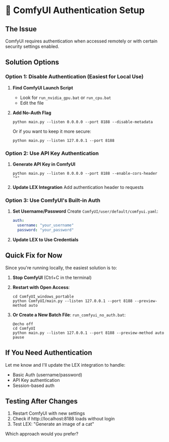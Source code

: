# 🔐 ComfyUI Authentication Setup

## The Issue
ComfyUI requires authentication when accessed remotely or with certain security settings enabled.

## Solution Options

### Option 1: Disable Authentication (Easiest for Local Use)

1. **Find ComfyUI Launch Script**
   - Look for `run_nvidia_gpu.bat` or `run_cpu.bat`
   - Edit the file

2. **Add No-Auth Flag**
   ```batch
   python main.py --listen 0.0.0.0 --port 8188 --disable-metadata
   ```
   
   Or if you want to keep it more secure:
   ```batch
   python main.py --listen 127.0.0.1 --port 8188
   ```

### Option 2: Use API Key Authentication

1. **Generate API Key in ComfyUI**
   ```batch
   python main.py --listen 0.0.0.0 --port 8188 --enable-cors-header "*"
   ```

2. **Update LEX Integration**
   Add authentication header to requests

### Option 3: Use ComfyUI's Built-in Auth

1. **Set Username/Password**
   Create `ComfyUI/user/default/comfyui.yaml`:
   ```yaml
   auth:
     username: "your_username"
     password: "your_password"
   ```

2. **Update LEX to Use Credentials**

## Quick Fix for Now

Since you're running locally, the easiest solution is to:

1. **Stop ComfyUI** (Ctrl+C in the terminal)

2. **Restart with Open Access**:
   ```batch
   cd ComfyUI_windows_portable
   python ComfyUI/main.py --listen 127.0.0.1 --port 8188 --preview-method auto
   ```

3. **Or Create a New Batch File**:
   `run_comfyui_no_auth.bat`:
   ```batch
   @echo off
   cd ComfyUI
   python main.py --listen 127.0.0.1 --port 8188 --preview-method auto
   pause
   ```

## If You Need Authentication

Let me know and I'll update the LEX integration to handle:
- Basic Auth (username/password)
- API Key authentication
- Session-based auth

## Testing After Changes

1. Restart ComfyUI with new settings
2. Check if http://localhost:8188 loads without login
3. Test LEX: "Generate an image of a cat"

Which approach would you prefer?